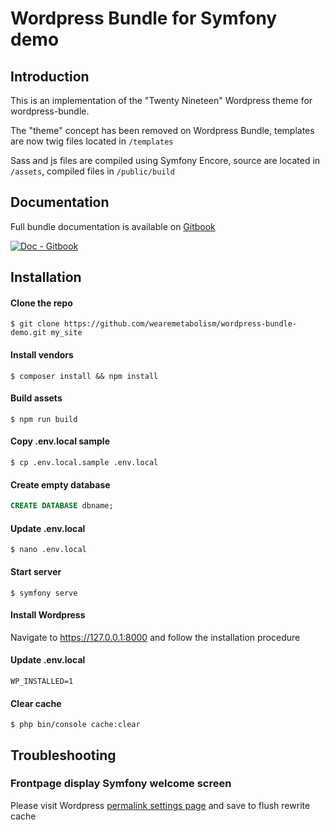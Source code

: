 # Wordpress Bundle for Symfony demo

## Introduction

This is an implementation of the "Twenty Nineteen" Wordpress theme for wordpress-bundle.

The "theme" concept has been removed on Wordpress Bundle, templates are now twig files located in `/templates`

Sass and js files are compiled using Symfony Encore, source are located in `/assets`, compiled files in `/public/build`

## Documentation

Full bundle documentation is available on [Gitbook](https://metabolism.gitbook.io/symfony-wordpress-bundle/)

[![Doc - Gitbook](https://img.shields.io/badge/Doc-Gitbook-346ddb?style=for-the-badge&logo=gitbook&logoColor=fff)](https://metabolism.gitbook.io/symfony-wordpress-bundle/)


## Installation

#### Clone the repo

```shell
$ git clone https://github.com/wearemetabolism/wordpress-bundle-demo.git my_site
```

#### Install vendors

```shell
$ composer install && npm install
```

#### Build assets

```shell
$ npm run build
```

#### Copy .env.local sample

```shell
$ cp .env.local.sample .env.local
```

#### Create empty database

```sql
CREATE DATABASE dbname;
```

#### Update .env.local

```shell
$ nano .env.local
```

#### Start server

```shell
$ symfony serve
```

#### Install Wordpress

Navigate to https://127.0.0.1:8000 and follow the installation procedure

#### Update .env.local

```dotenv
WP_INSTALLED=1
```

#### Clear cache

```shell
$ php bin/console cache:clear
```

## Troubleshooting

### Frontpage display Symfony welcome screen

Please visit Wordpress [permalink settings page](https://127.0.0.1:8000/edition/wp-admin/options-permalink.php) and save to flush rewrite cache